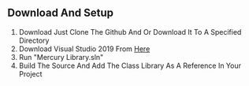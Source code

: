 ## Download And Setup

1. Download Just Clone The Github And Or Download It To A Specified Directory
2. Download Visual Studio 2019 From [Here](https://visualstudio.microsoft.com/downloads/)
3. Run "Mercury Library.sln"
4. Build The Source And Add The Class Library As A Reference In Your Project
